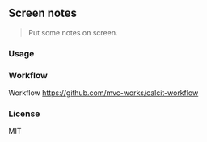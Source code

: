 
Screen notes
----

> Put some notes on screen.

### Usage



### Workflow

Workflow https://github.com/mvc-works/calcit-workflow

### License

MIT
